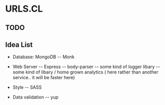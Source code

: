 # URLS.CL

## TODO

## Idea List

- Database: MongoDB
  -- Monk

- Web Server
  -- Express
  -- body-parser
  -- some kind of logger libary
  -- some kind of libary / home grown analytics
  ( here rather than another service.. it will be faster here)

- Style
  -- SASS

- Data validation
  -- yup
